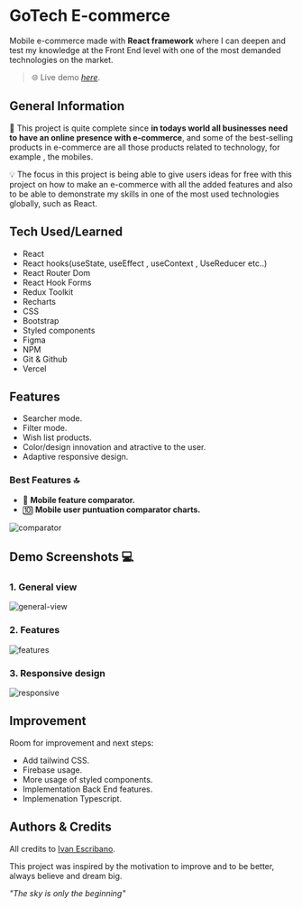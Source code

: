 # GoTech E-commerce

Mobile e-commerce made with **React framework** where I can deepen and test my knowledge at the Front End level with one of the most demanded technologies on the market.

> 🌐 Live demo [_here_](https://react-ecommerce-mobile-ivan.vercel.app).

## General Information

🛒 This project is quite complete since **in todays world all businesses need to have an online presence with e-commerce**, and some of the best-selling products in e-commerce are all those products related to technology, for example , the mobiles.

💡 The focus in this project is being able to give users ideas for free with this project on how to make an e-commerce with all the added features and also to be able to demonstrate my skills in one of the most used technologies globally, such as React.

## Tech Used/Learned

- React
- React hooks(useState, useEffect , useContext , UseReducer etc..)
- React Router Dom
- React Hook Forms
- Redux Toolkit
- Recharts
- CSS
- Bootstrap
- Styled components
- Figma
- NPM
- Git & Github
- Vercel

## Features

- Searcher mode.
- Filter mode.
- Wish list products.
- Color/design innovation and atractive to the user.
- Adaptive responsive design.

### Best Features 🔝

- 📱 **Mobile feature comparator.**
- 🔟 **Mobile user puntuation comparator charts.**

![comparator](https://user-images.githubusercontent.com/82597141/187143827-4b400ca6-7e84-463c-8719-81f569e02d23.gif)

## Demo Screenshots 💻

### 1.  General view
![general-view](https://user-images.githubusercontent.com/82597141/187143833-e8416e9f-b7f4-4a14-a62d-61c69954b42a.gif)

### 2.  Features
![features](https://user-images.githubusercontent.com/82597141/187143829-b229df1e-59ad-4470-9b19-151b3d100faa.gif)

 ### 3. Responsive design
![responsive](https://user-images.githubusercontent.com/82597141/187143834-43496f79-bb32-4218-bbf8-2b19c95a319e.gif)

## Improvement

Room for improvement and next steps:

- Add tailwind CSS.
- Firebase usage.
- More usage of styled components.
- Implementation Back End features.
- Implemenation Typescript.

## Authors & Credits

All credits to [Ivan Escribano](https://github.com/ivan-escribano).

This project was inspired by the motivation to improve and to be better, always believe and dream big.

_"The sky is only the beginning"_
